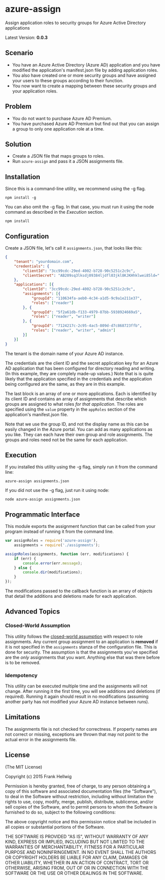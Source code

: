 # azure-assign

Assign application roles to security groups for Azure Active Directory applications

Latest Version: **0.0.3**

## Scenario

- You have an Azure Active Directory (Azure AD) application and you have modified the application's manifest.json file by adding application roles.
- You also have created one or more security groups and have assigned your users to these groups according to their function.
- You now want to create a mapping between these security groups and your application roles.

## Problem

- You do not want to purchase Azure AD Premium.
- You have purchased Azure AD Premium but find out that you can assign a group to only one application role at a time.

## Solution

- Create a JSON file that maps groups to roles.
- Run `azure-assign` and pass it a JSON assignments file.

## Installation

Since this is a command-line utility, we recommend using the -g flag.

    npm install -g

You can also omit the -g flag. In that case, you must run it using the node command as described in the *Execution* section.

    npm install

## Configuration

Create a JSON file, let's call it `assignments.json`, that looks like this:

```json
{
    "tenant": "yourdomain.com",
    "credentials": {
        "clientId": "3cc99cdc-29ed-4002-b728-90c5251c2c9c",
        "clientSecret": "AB209sq3lksdj09384ljdfl03jkl8KJKHhklwei85ld="
    },
    "applications": [{
        "clientId": "3cc99cdc-29ed-4002-b728-90c5251c2c9c",
        "assignments": [{
            "groupId": "110634fa-aeb0-4c34-a1d5-9c9a1e211e37",
            "roles": ["reader"]
        }, {
            "groupId": "5f2a61db-f133-4979-87bb-5938924669a5",
            "roles": ["reader", "writer"]
        }, {
            "groupId": "7124217c-2c95-4ac5-809d-d7c868723ffb",
            "roles": ["reader", "writer", "admin"]
        }]
    }]
}
```

The tenant is the domain name of your Azure AD instance.

The credentials are the client ID and the secret application key for an Azure AD application that has been configured for directory reading and writing. (In this example, they are complely made-up values.) Note that is is quite likely that the application specified in the credentials and the application being configured are the same, as they are in this example.

The last block is an array of one or more applications. Each is identified by its client ID and contains an array of assignments that describe which groups are assigned to what roles *for that application*. The roles are specified using the `value` property in the `appRoles` section of the application's manifest.json file.

Note that we use the group ID, and not the display name as this can be easily changed in the Azure portal. You can add as many applications as you like. They can each have their own group and role assignments. The groups and roles need not be the same for each application.

## Execution

If you installed this utility using the -g flag, simply run it from the command line:

    azure-assign assignments.json

If you did not use the -g flag, just run it using node:

    node azure-assign assignments.json

## Programmatic Interface

This module exports the assignment function that can be called from your program instead of running it from the command line.

```javascript
var assignRoles = require('azure-assign'),
    assignments = require('./assignments');

assignRoles(assignments, function (err, modifications) {
    if (err) {
        console.error(err.message);
    } else {
        console.dir(modifications);
    }
});
```

The modifications passed to the callback function is an arrary of objects that detail the additions and deletions made for each application.

## Advanced Topics

### Closed-World Assumption

This utility follows the [closed-world assumption](http://en.wikipedia.org/wiki/Closed-world_assumption) with respect to role assignments. Any current group assignment to an application is **removed** if it is not specified in the `assignments` stanza  of the configuration file. This is done for security. The assumption is that the assignments you've specified are the *only* assignments that you want. Anything else that was there before is to be removed.

### Idempotency

This utility can be executed multiple time and the assignments will not change. After running it the first time, you will see additions and deletions (if required). Running it again should result in no modifications (assuming another party has not modified your Azure AD instance between runs).

## Limitations

The assignments file is not checked for correctness. If property names are not correct or missing, exceptions are thrown that may not point to the actual error in the assignments file.

## License

(The MIT License)

Copyright (c) 2015 Frank Hellwig

Permission is hereby granted, free of charge, to any person obtaining a copy of this software and associated documentation files (the "Software"), to deal in the Software without restriction, including without limitation the rights to use, copy, modify, merge, publish, distribute, sublicense, and/or sell copies of the Software, and to permit persons to whom the Software is furnished to do so, subject to the following conditions:

The above copyright notice and this permission notice shall be included in all copies or substantial portions of the Software.

THE SOFTWARE IS PROVIDED "AS IS", WITHOUT WARRANTY OF ANY KIND, EXPRESS OR IMPLIED, INCLUDING BUT NOT LIMITED TO THE WARRANTIES OF MERCHANTABILITY, FITNESS FOR A PARTICULAR PURPOSE AND NONINFRINGEMENT. IN NO EVENT SHALL THE AUTHORS OR COPYRIGHT HOLDERS BE LIABLE FOR ANY CLAIM, DAMAGES OR OTHER LIABILITY, WHETHER IN AN ACTION OF CONTRACT, TORT OR OTHERWISE, ARISING FROM, OUT OF OR IN CONNECTION WITH THE SOFTWARE OR THE USE OR OTHER DEALINGS IN THE SOFTWARE.


